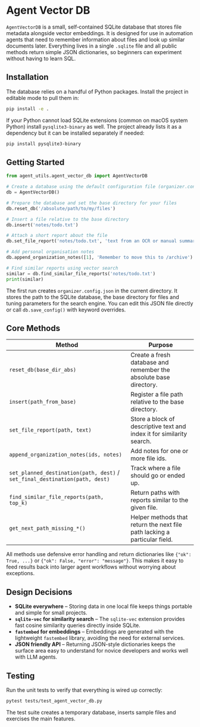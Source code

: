 # Agent Vector DB

`AgentVectorDB` is a small, self‑contained SQLite database that stores file
metadata alongside vector embeddings.  It is designed for use in automation
agents that need to remember information about files and look up similar
documents later.  Everything lives in a single `.sqlite` file and all public
methods return simple JSON dictionaries, so beginners can experiment without
having to learn SQL.

## Installation

The database relies on a handful of Python packages.  Install the project in
editable mode to pull them in:

```bash
pip install -e .
```

If your Python cannot load SQLite extensions (common on macOS system Python)
install `pysqlite3-binary` as well.  The project already lists it as a
dependency but it can be installed separately if needed:

```bash
pip install pysqlite3-binary
```

## Getting Started

```python
from agent_utils.agent_vector_db import AgentVectorDB

# Create a database using the default configuration file (organizer.config.json)
db = AgentVectorDB()

# Prepare the database and set the base directory for your files
db.reset_db('/absolute/path/to/my/files')

# Insert a file relative to the base directory
db.insert('notes/todo.txt')

# Attach a short report about the file
db.set_file_report('notes/todo.txt', 'text from an OCR or manual summary')

# Add personal organisation notes
db.append_organization_notes([1], 'Remember to move this to /archive')

# Find similar reports using vector search
similar = db.find_similar_file_reports('notes/todo.txt')
print(similar)
```

The first run creates `organizer.config.json` in the current directory.  It
stores the path to the SQLite database, the base directory for files and tuning
parameters for the search engine.  You can edit this JSON file directly or call
`db.save_config()` with keyword overrides.

## Core Methods

| Method | Purpose |
| ------ | ------- |
| `reset_db(base_dir_abs)` | Create a fresh database and remember the absolute base directory. |
| `insert(path_from_base)` | Register a file path relative to the base directory. |
| `set_file_report(path, text)` | Store a block of descriptive text and index it for similarity search. |
| `append_organization_notes(ids, notes)` | Add notes for one or more file ids. |
| `set_planned_destination(path, dest)` / `set_final_destination(path, dest)` | Track where a file should go or ended up. |
| `find_similar_file_reports(path, top_k)` | Return paths with reports similar to the given file. |
| `get_next_path_missing_*()` | Helper methods that return the next file path lacking a particular field. |

All methods use defensive error handling and return dictionaries like
`{"ok": True, ...}` or `{"ok": False, "error": "message"}`.  This makes it
easy to feed results back into larger agent workflows without worrying about
exceptions.

## Design Decisions

* **SQLite everywhere** – Storing data in one local file keeps things portable
  and simple for small projects.
* **`sqlite-vec` for similarity search** – The `sqlite-vec` extension provides
  fast cosine similarity queries directly inside SQLite.
* **`fastembed` for embeddings** – Embeddings are generated with the
  lightweight `fastembed` library, avoiding the need for external services.
* **JSON friendly API** – Returning JSON-style dictionaries keeps the surface
  area easy to understand for novice developers and works well with LLM agents.

## Testing

Run the unit tests to verify that everything is wired up correctly:

```bash
pytest tests/test_agent_vector_db.py
```

The test suite creates a temporary database, inserts sample files and exercises
the main features.

